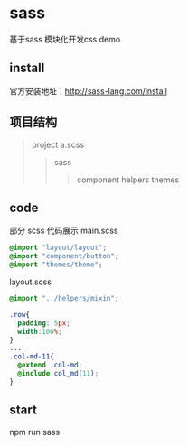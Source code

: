 # sass
基于sass 模块化开发css demo
## install
官方安装地址：http://sass-lang.com/install

## 项目结构
>project
>a.scss
>>sass
>>>component
>>>helpers
>>>themes

## code
部分 scss 代码展示
main.scss
```scss
@import "layout/layout";
@import "component/button";
@import "themes/theme";
```
layout.scss
```scss
@import "../helpers/mixin";

.row{
  padding: 5px;
  width:100%;
}
...
.col-md-11{
  @extend .col-md;
  @include col_md(11);
}
```
## start
npm run sass

